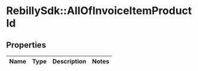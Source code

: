 # RebillySdk::AllOfInvoiceItemProductId

## Properties
Name | Type | Description | Notes
------------ | ------------- | ------------- | -------------

